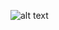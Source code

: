 ![alt text](https://github.com/eattar/data_spcraping/blob/aa0f625c93f38fff262722272f87d23ee5c5d170/upwork-prestige-va-scrape.jpg)
